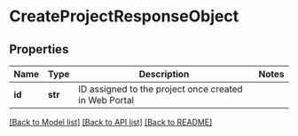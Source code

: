 # CreateProjectResponseObject

## Properties
Name | Type | Description | Notes
------------ | ------------- | ------------- | -------------
**id** | **str** | ID assigned to the project once created in Web Portal | 

[[Back to Model list]](../README.md#documentation-for-models) [[Back to API list]](../README.md#documentation-for-api-endpoints) [[Back to README]](../README.md)


